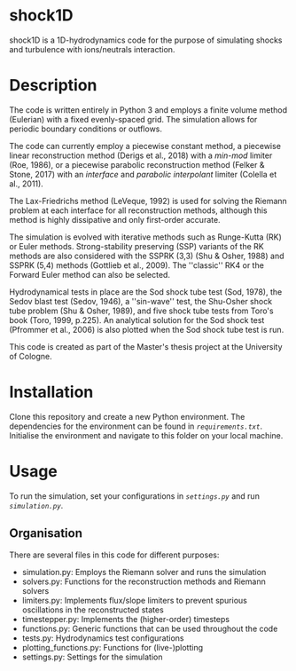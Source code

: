 # shock1D
shock1D is a 1D-hydrodynamics code for the purpose of simulating shocks and turbulence with ions/neutrals interaction.

# Description
The code is written entirely in Python 3 and employs a finite volume method (Eulerian) with a fixed evenly-spaced grid. The simulation allows for periodic boundary conditions or outflows.

The code can currently employ a piecewise constant method, a piecewise linear reconstruction method (Derigs et al., 2018) with a *min-mod* limiter (Roe, 1986), or a piecewise parabolic reconstruction method (Felker & Stone, 2017) with an *interface* and *parabolic interpolant* limiter (Colella et al., 2011).

The Lax-Friedrichs method (LeVeque, 1992) is used for solving the Riemann problem at each interface for all reconstruction methods, although this method is highly dissipative and only first-order accurate.

The simulation is evolved with iterative methods such as Runge-Kutta (RK) or Euler methods. Strong-stability preserving (SSP) variants of the RK methods are also considered with the SSPRK (3,3) (Shu & Osher, 1988) and SSPRK (5,4) methods (Gottlieb et al., 2009). The ''classic'' RK4 or the Forward Euler method can also be selected.

Hydrodynamical tests in place are the Sod shock tube test (Sod, 1978), the Sedov blast test (Sedov, 1946), a ''sin-wave'' test, the Shu-Osher shock tube problem (Shu & Osher, 1989), and five shock tube tests from Toro's book (Toro, 1999, p.225). An analytical solution for the Sod shock test (Pfrommer et al., 2006) is also plotted when the Sod shock tube test is run.

This code is created as part of the Master's thesis project at the University of Cologne.

# Installation
Clone this repository and create a new Python environment. The dependencies for the environment can be found in *`requirements.txt`*. Initialise the environment and navigate to this folder on your local machine.

# Usage
To run the simulation, set your configurations in *`settings.py`* and run *`simulation.py`*.

## Organisation
There are several files in this code for different purposes:

- simulation.py: Employs the Riemann solver and runs the simulation
- solvers.py: Functions for the reconstruction methods and Riemann solvers
- limiters.py: Implements flux/slope limiters to prevent spurious oscillations in the reconstructed states
- timestepper.py: Implements the (higher-order) timesteps
- functions.py: Generic functions that can be used throughout the code
- tests.py: Hydrodynamics test configurations
- plotting_functions.py: Functions for (live-)plotting
- settings.py: Settings for the simulation
